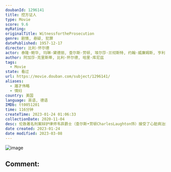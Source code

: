 ```yaml
---
doubanId: 1296141
title: 控方证人
type: Movie
score: 9.6
myRating: 
originalTitle: WitnessfortheProsecution
genre: 剧情, 悬疑, 犯罪
datePublished: 1957-12-17
director: 比利·怀尔德
actor: 泰隆·鲍华, 玛琳·黛德丽, 查尔斯·劳顿, 埃尔莎·兰彻斯特, 约翰·威廉姆斯, 亨利·丹尼尔, 伊安·沃尔夫, 托林·撒切尔, 诺玛·威登, 尤娜·奥康纳, 茹塔·李, 贝丝·弗劳尔斯, 比尔·厄尔文, ·帕特·奥马利, 本·怀特, undefined, undefined, undefined, 乔治·佩林, 威廉·, 奥托拉内史密斯, undefined, undefined, undefined, undefined, undefined, 利奥达·理查德斯, undefined, undefined, 伯特史蒂文斯, undefined, undefined, 斯考特西顿, undefined, 杰弗里·塞尔, undefined, undefined, undefined, undefined, undefined, undefined, 帕特里克·艾亨, 富兰克林·法纳姆, 玛乔丽·伊顿, 史蒂夫·卡鲁瑟斯, undefined, 乔治布鲁格曼, 丹尼·鲍沙其, undefined, 埃迪·贝克, 沃尔特·培根
author: 阿加莎·克里斯蒂, 比利·怀尔德, 哈里·库尼兹
tags:
  - Movie
state: 看过
url: https://movie.douban.com/subject/1296141/
aliases:
  - 雄才伟略
  - 情妇
country: 美国
language: 英语, 德语
IMDb: tt0051201
time: 116分钟
createTime: 2023-01-24 01:06:33
collectionDate: 2020-11-04
desc: 伦敦著名刑案辩护律师韦菲爵士（查尔斯•劳顿CharlesLaughton饰）接受了心脏病治疗，但是身体依旧虚弱，第一天回家休养，护士一直严厉监督他服药，并杜绝烟酒。管家为了便于上楼，还专门为他修...
date created: 2023-01-24
date modified: 2023-03-08
---
```


![image](p1505392928.jpg)

Comment:
---
